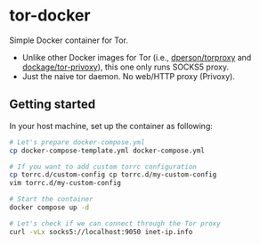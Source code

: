 # tor-docker

Simple Docker container for Tor.
- Unlike other Docker images for Tor (i.e., [dperson/torproxy](https://github.com/dperson/torproxy) and [dockage/tor-privoxy](https://github.com/dockage/tor-privoxy)), this one only runs SOCKS5 proxy.
- Just the naive tor daemon. No web/HTTP proxy (Privoxy).

## Getting started
In your host machine, set up the container as following:
```sh
# Let's prepare docker-compose.yml
cp docker-compose-template.yml docker-compose.yml

# If you want to add custom torrc configuration
cp torrc.d/custom-config cp torrc.d/my-custom-config
vim torrc.d/my-custom-config

# Start the container
docker compose up -d

# Let's check if we can connect through the Tor proxy
curl -vLx socks5://localhost:9050 inet-ip.info
```
